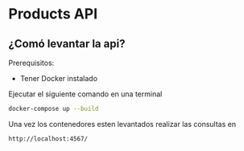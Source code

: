 # Products API
## ¿Comó levantar la api?

Prerequisitos:

- Tener Docker instalado

Ejecutar el siguiente comando en una terminal

```sh
docker-compose up --build
```
Una vez los contenedores esten levantados realizar las consultas en 

```
http://localhost:4567/
```

